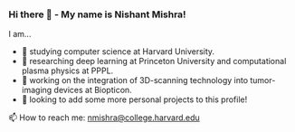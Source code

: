 ### Hi there 👋 - My name is Nishant Mishra!

I am...
- 🌱 studying computer science at Harvard University.
- 🔬 researching deep learning at Princeton University and computational plasma physics at PPPL.
- 🔭 working on the integration of 3D-scanning technology into tumor-imaging devices at Biopticon.
- 🤔 looking to add some more personal projects to this profile!

📫 How to reach me: nmishra@college.harvard.edu 
